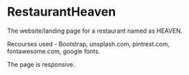 # RestaurantHeaven

The website/landing page for a restaurant named as HEAVEN.

Recourses used - Bootstrap, unsplash.com, pintrest.com, fontawesome.com, google fonts.

The page is responsive.

